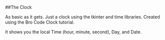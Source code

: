 ##The Clock

As basic as it gets. Just a clock using the tkinter and time libraries.
Created using the Bro Code Clock tutorial.

It shows you the local Time (hour, minute, second), Day, and Date.